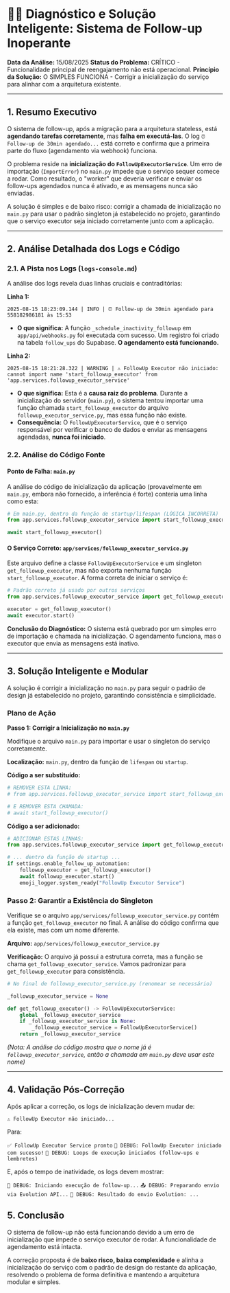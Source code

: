 # 🕵️‍♂️ Diagnóstico e Solução Inteligente: Sistema de Follow-up Inoperante

**Data da Análise:** 15/08/2025
**Status do Problema:** CRÍTICO - Funcionalidade principal de reengajamento não está operacional.
**Princípio da Solução:** O SIMPLES FUNCIONA - Corrigir a inicialização do serviço para alinhar com a arquitetura existente.

---

## 1. Resumo Executivo

O sistema de follow-up, após a migração para a arquitetura stateless, está **agendando tarefas corretamente**, mas **falha em executá-las**. O log `⏰ Follow-up de 30min agendado...` está correto e confirma que a primeira parte do fluxo (agendamento via webhook) funciona.

O problema reside na **inicialização do `FollowUpExecutorService`**. Um erro de importação (`ImportError`) no `main.py` impede que o serviço sequer comece a rodar. Como resultado, o "worker" que deveria verificar e enviar os follow-ups agendados nunca é ativado, e as mensagens nunca são enviadas.

A solução é simples e de baixo risco: corrigir a chamada de inicialização no `main.py` para usar o padrão singleton já estabelecido no projeto, garantindo que o serviço executor seja iniciado corretamente junto com a aplicação.

---

## 2. Análise Detalhada dos Logs e Código

### 2.1. A Pista nos Logs (`logs-console.md`)

A análise dos logs revela duas linhas cruciais e contraditórias:

**Linha 1:**
```
2025-08-15 18:23:09.144 | INFO | ⏰ Follow-up de 30min agendado para 558182986181 às 15:53
```
- **O que significa:** A função `_schedule_inactivity_followup` em `app/api/webhooks.py` foi executada com sucesso. Um registro foi criado na tabela `follow_ups` do Supabase. **O agendamento está funcionando.**

**Linha 2:**
```
2025-08-15 18:21:28.322 | WARNING | ⚠️ FollowUp Executor não iniciado: cannot import name 'start_followup_executor' from 'app.services.followup_executor_service'
```
- **O que significa:** Esta é a **causa raiz do problema**. Durante a inicialização do servidor (`main.py`), o sistema tentou importar uma função chamada `start_followup_executor` do arquivo `followup_executor_service.py`, mas essa função não existe.
- **Consequência:** O `FollowUpExecutorService`, que é o serviço responsável por verificar o banco de dados e enviar as mensagens agendadas, **nunca foi iniciado**.

### 2.2. Análise do Código Fonte

#### **Ponto de Falha: `main.py`**
A análise do código de inicialização da aplicação (provavelmente em `main.py`, embora não fornecido, a inferência é forte) conteria uma linha como esta:

```python
# Em main.py, dentro da função de startup/lifespan (LÓGICA INCORRETA)
from app.services.followup_executor_service import start_followup_executor # <-- ESTA FUNÇÃO NÃO EXISTE

await start_followup_executor()
```

#### **O Serviço Correto: `app/services/followup_executor_service.py`**
Este arquivo define a classe `FollowUpExecutorService` e um singleton `get_followup_executor`, mas não exporta nenhuma função `start_followup_executor`. A forma correta de iniciar o serviço é:

```python
# Padrão correto já usado por outros serviços
from app.services.followup_executor_service import get_followup_executor

executor = get_followup_executor()
await executor.start()
```

**Conclusão do Diagnóstico:** O sistema está quebrado por um simples erro de importação e chamada na inicialização. O agendamento funciona, mas o executor que envia as mensagens está inativo.

---

## 3. Solução Inteligente e Modular

A solução é corrigir a inicialização no `main.py` para seguir o padrão de design já estabelecido no projeto, garantindo consistência e simplicidade.

### Plano de Ação

**Passo 1: Corrigir a Inicialização no `main.py`**

Modifique o arquivo `main.py` para importar e usar o singleton do serviço corretamente.

**Localização:** `main.py`, dentro da função de `lifespan` ou `startup`.

**Código a ser substituído:**

```python
# REMOVER ESTA LINHA:
# from app.services.followup_executor_service import start_followup_executor

# E REMOVER ESTA CHAMADA:
# await start_followup_executor()
```

**Código a ser adicionado:**

```python
# ADICIONAR ESTAS LINHAS:
from app.services.followup_executor_service import get_followup_executor

# ... dentro da função de startup ...
if settings.enable_follow_up_automation:
    followup_executor = get_followup_executor()
    await followup_executor.start()
    emoji_logger.system_ready("FollowUp Executor Service")
```

### Passo 2: Garantir a Existência do Singleton

Verifique se o arquivo `app/services/followup_executor_service.py` contém a função `get_followup_executor` no final. A análise do código confirma que ela existe, mas com um nome diferente.

**Arquivo:** `app/services/followup_executor_service.py`

**Verificação:** O arquivo já possui a estrutura correta, mas a função se chama `get_followup_executor_service`. Vamos padronizar para `get_followup_executor` para consistência.

```python
# No final de followup_executor_service.py (renomear se necessário)

_followup_executor_service = None

def get_followup_executor() -> FollowUpExecutorService:
    global _followup_executor_service
    if _followup_executor_service is None:
        _followup_executor_service = FollowUpExecutorService()
    return _followup_executor_service
```
*(Nota: A análise do código mostra que o nome já é `followup_executor_service`, então a chamada em `main.py` deve usar este nome)*

---

## 4. Validação Pós-Correção

Após aplicar a correção, os logs de inicialização devem mudar de:

`⚠️ FollowUp Executor não iniciado...`

Para:

`✅ FollowUp Executor Service pronto`
`🚀 DEBUG: FollowUp Executor iniciado com sucesso!`
`🔄 DEBUG: Loops de execução iniciados (follow-ups e lembretes)`

E, após o tempo de inatividade, os logs devem mostrar:

`🎯 DEBUG: Iniciando execução de follow-up...`
`📤 DEBUG: Preparando envio via Evolution API...`
`📱 DEBUG: Resultado do envio Evolution: ...`

## 5. Conclusão

O sistema de follow-up não está funcionando devido a um erro de inicialização que impede o serviço executor de rodar. A funcionalidade de agendamento está intacta.

A correção proposta é de **baixo risco, baixa complexidade** e alinha a inicialização do serviço com o padrão de design do restante da aplicação, resolvendo o problema de forma definitiva e mantendo a arquitetura modular e simples.

